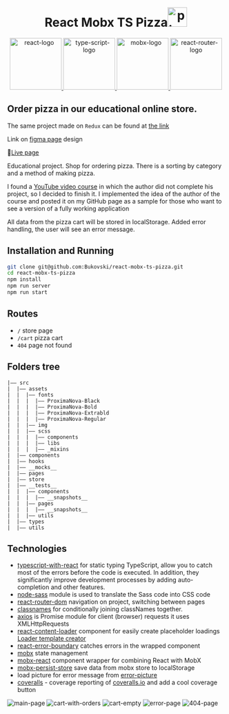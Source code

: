 <h1 align="center">
  React Mobx TS Pizza<img src="./screenshots/pizza-icon.png" alt="pizza-icon" title="pizza-icon" width="45"/>
</h1>

<p align="center">
    <a href="https://ru.reactjs.org/">
        <img src="./screenshots/icon-react.jpg" alt="react-logo" title="react" width="120"/>
    </a>
    <a href="https://www.typescriptlang.org/">
        <img src="./screenshots/icon-typescript.jpg" alt="type-script-logo" title="type-script" width="120"/>
    </a>
    <a href="https://redux.js.org/">
        <img src="./screenshots/icon-mobx.jpg" alt="mobx-logo" title="mobx" width="120"/>
    </a>
    <a href="https://reactrouter.com/">
        <img src="./screenshots/icon-react-router.jpg" alt="react-router-logo" title="react-router" width="120"/>
    </a>
</p>


## Order pizza in our educational online store.

The same project made on `Redux` can be found at [the link](https://github.com/Bukovski/redux-ts-pizza)

Link on [figma page](https://www.figma.com/file/wWUnQwvRDWBfPx1v1pCAfO/React-Pizza?node-id=0%3A1) design

🍕[Live page](https://react-pizza-ts.herokuapp.com/)

Educational project. Shop for ordering pizza. There is a sorting by category and a method of making pizza.

I found a [YouTube video course](https://www.youtube.com/playlist?list=PL0FGkDGJQjJFMRmP7wZ771m1Nx-m2_qXq) in which the author did not complete his project, so I decided to finish it. I implemented the idea of the author of the course and posted it on my GitHub page as a sample for those who want to see a version of a fully working application

All data from the pizza cart will be stored in localStorage. Added error handling, the user will see an error message.


## Installation and Running

```sh
git clone git@github.com:Bukovski/react-mobx-ts-pizza.git
cd react-mobx-ts-pizza
npm install
npm run server
npm run start
```


## Routes

- `/` store page
- `/cart` pizza cart
- `404` page not found



## Folders tree

```
|–– src
|  |–– assets
|  |  |–– fonts
|  |  |  |–– ProximaNova-Black
|  |  |  |–– ProximaNova-Bold
|  |  |  |–– ProximaNova-Extrabld
|  |  |  |–– ProximaNova-Regular
|  |  |–– img
|  |  |–– scss
|  |  |  |–– components
|  |  |  |–– libs
|  |  |  |–– _mixins
|  |–– components
|  |–– hooks
|  |–– __mocks__
|  |–– pages
|  |–– store
|  |–– __tests__
|  |  |–– components
|  |  |  |–– __snapshots__
|  |  |–– pages
|  |  |  |–– __snapshots__
|  |  |–– utils
|  |–– types
|  |–– utils

```


## Technologies

- [typescript-with-react](https://react-typescript-cheatsheet.netlify.app/docs/basic/setup) for static typing TypeScript, allow you to catch most of the errors before the code is executed. In addition, they significantly improve development processes by adding auto-completion and other features.
- [node-sass](https://github.com/sass/node-sass) module is used to translate the Sass code into CSS code
- [react-router-dom](https://github.com/remix-run/react-router/tree/main/packages/react-router-dom) navigation on project, switching between pages
- [classnames](https://github.com/JedWatson/classnames) for conditionally joining classNames together.
- [axios](https://github.com/axios/axios) is Promise module for client (browser) requests it uses XMLHttpRequests
- [react-content-loader](https://github.com/danilowoz/react-content-loader) component for easily create placeholder loadings [Loader template creator](https://skeletonreact.com/)
- [react-error-boundary](https://github.com/bvaughn/react-error-boundary) catches errors in the wrapped component
- [mobx](https://mobx.js.org/README.html) state management
- [mobx-react](https://github.com/mobxjs/mobx-react) component wrapper for combining React with MobX
- [mobx-persist-store](https://github.com/quarrant/mobx-persist-store) save data from mobx store to localStorage
- load picture for error message from [error-picture](https://icons8.ru/illustrations/web-elements/404-error) 
- [coveralls](https://github.com/nickmerwin/node-coveralls) - coverage reporting of [coveralls.io](https://coveralls.io/) and add a cool coverage button


![main-page](./screenshots/main-page.jpg)
![cart-with-orders](./screenshots/cart-with-order.jpg)
![cart-empty](./screenshots/cart-empty.jpg)
![error-page](./screenshots/error-page.jpg)
![404-page](./screenshots/404-page.jpg)